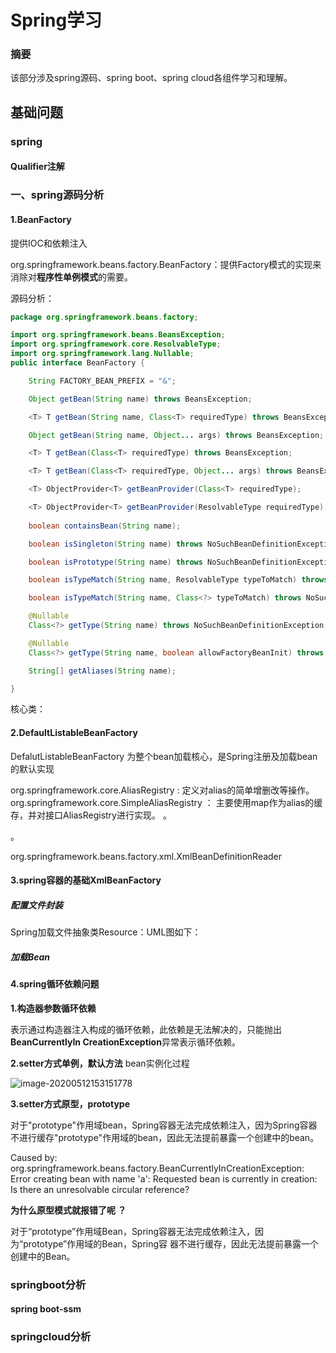 # Spring学习

### 摘要

该部分涉及spring源码、spring boot、spring cloud各组件学习和理解。



## 基础问题

### spring

#### Qualifier注解





### 一、spring源码分析

#### 1.BeanFactory

提供IOC和依赖注入

org.springframework.beans.factory.BeanFactory：提供Factory模式的实现来消除对**程序性单例模式**的需要。

源码分析：

```java
package org.springframework.beans.factory;

import org.springframework.beans.BeansException;
import org.springframework.core.ResolvableType;
import org.springframework.lang.Nullable;
public interface BeanFactory {

	String FACTORY_BEAN_PREFIX = "&";

	Object getBean(String name) throws BeansException;

	<T> T getBean(String name, Class<T> requiredType) throws BeansException;

	Object getBean(String name, Object... args) throws BeansException;

	<T> T getBean(Class<T> requiredType) throws BeansException;

	<T> T getBean(Class<T> requiredType, Object... args) throws BeansException;

	<T> ObjectProvider<T> getBeanProvider(Class<T> requiredType);

	<T> ObjectProvider<T> getBeanProvider(ResolvableType requiredType);
  
	boolean containsBean(String name);

	boolean isSingleton(String name) throws NoSuchBeanDefinitionException;

	boolean isPrototype(String name) throws NoSuchBeanDefinitionException;

	boolean isTypeMatch(String name, ResolvableType typeToMatch) throws NoSuchBeanDefinitionException;

	boolean isTypeMatch(String name, Class<?> typeToMatch) throws NoSuchBeanDefinitionException;

	@Nullable
	Class<?> getType(String name) throws NoSuchBeanDefinitionException;

	@Nullable
	Class<?> getType(String name, boolean allowFactoryBeanInit) throws NoSuchBeanDefinitionException;

	String[] getAliases(String name);

}

```



核心类：

#### 2.DefaultListableBeanFactory

DefalutListableBeanFactory 为整个bean加载核心，是Spring注册及加载bean的默认实现







org.springframework.core.AliasRegistry : 定义对alias的简单增删改等操作。
org.springframework.core.SimpleAliasRegistry ： 主要使用map作为alias的缓存，并对接口AliasRegistry进行实现。
。

。

org.springframework.beans.factory.xml.XmlBeanDefinitionReader



#### 3.spring容器的基础XmlBeanFactory

##### 配置文件封装

Spring加载文件抽象类Resource：UML图如下：




##### 加载Bean



#### 4.spring循环依赖问题

**1.构造器参数循环依赖**

表示通过构造器注入构成的循环依赖，此依赖是无法解决的，只能抛出**BeanCurrentlyIn CreationException**异常表示循环依赖。

**2.setter方式单例，默认方法**
bean实例化过程

![image-20200512153151778](/Users/lzj11/Library/Application%20Support/typora-user-images/image-20200512153151778.png)



**3.setter方式原型，prototype**

对于"prototype"作用域bean，Spring容器无法完成依赖注入，因为Spring容器不进行缓存"prototype"作用域的bean，因此无法提前暴露一个创建中的bean。

Caused by: org.springframework.beans.factory.BeanCurrentlyInCreationException: 
  Error creating bean with name 'a': Requested bean is currently in creation: Is there an unresolvable circular reference? 

**为什么原型模式就报错了呢 ？**

对于“prototype”作用域Bean，Spring容器无法完成依赖注入，因为“prototype”作用域的Bean，Spring容
器不进行缓存，因此无法提前暴露一个创建中的Bean。



### springboot分析



#### spring boot-ssm







### springcloud分析





